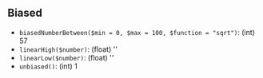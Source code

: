 ## Biased

- `biasedNumberBetween($min = 0, $max = 100, $function = "sqrt")`: (int) 57
- `linearHigh($number)`: (float) ''
- `linearLow($number)`: (float) ''
- `unbiased()`: (int) 1
